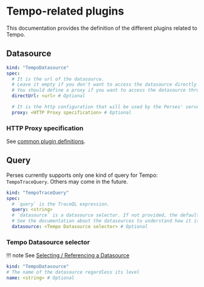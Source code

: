 # Tempo-related plugins

This documentation provides the definition of the different plugins related to Tempo.

## Datasource

```yaml
kind: "TempoDatasource"
spec:
  # It is the url of the datasource.
  # Leave it empty if you don't want to access the datasource directly from the UI.
  # You should define a proxy if you want to access the datasource through the Perses' server.
  directUrl: <url> # Optional

  # It is the http configuration that will be used by the Perses' server to redirect to the datasource any query sent by the UI.
  proxy: <HTTP Proxy specification> # Optional
```

### HTTP Proxy specification

See [common plugin definitions](https://perses.dev/perses/docs/plugins/common/#http-proxy-specification).

## Query

Perses currently supports only one kind of query for Tempo: `TempoTraceQuery`. Others may come in the future.

```yaml
kind: "TempoTraceQuery"
spec:
  # `query` is the TraceQL expression.
  query: <string>
  # `datasource` is a datasource selector. If not provided, the default TempoDatasource is used.
  # See the documentation about the datasources to understand how it is selected.
  datasource: <Tempo Datasource selector> # Optional
```

### Tempo Datasource selector

!!! note
    See [Selecting / Referencing a Datasource](https://github.com/perses/perses/blob/main/docs/api/datasource.md#selecting--referencing-a-datasource)

```yaml
kind: "TempoDatasource"
# The name of the datasource regardless its level
name: <string> # Optional
```
